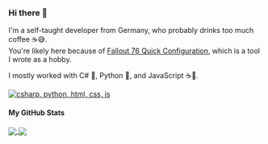 ### Hi there 👋

I'm a self-taught developer from Germany, who probably drinks too much coffee ☕😅.  
You're likely here because of [Fallout 76 Quick Configuration](https://github.com/FelisDiligens/Fallout76-QuickConfiguration), which is a tool I wrote as a hobby.

I mostly worked with C# 🎵, Python 🐍, and JavaScript ☕📜.

[![csharp, python, html, css, js](https://skillicons.dev/icons?i=cs,dotnet,python,html,css,js)](https://skillicons.dev)

#### My GitHub Stats

<a href="https://github.com/anuraghazra/github-readme-stats#github-stats-card">
  <img align="center" src="https://github-readme-stats.vercel.app/api?username=FelisDiligens&show_icons=true&theme=tokyonight&hide=contribs,issues" />
</a>
<a href="https://github.com/anuraghazra/github-readme-stats#top-languages-card">
  <img align="center" src="https://github-readme-stats.vercel.app/api/top-langs/?username=FelisDiligens&hide=Rich%20Text%20Format,Inno%20Setup,Shell,Batchfile&langs_count=10&layout=compact&show_icons=true&theme=tokyonight" />
</a>

<!--
**FelisDiligens/FelisDiligens** is a ✨ _special_ ✨ repository because its `README.md` (this file) appears on your GitHub profile.

Here are some ideas to get you started:

- 🔭 I’m currently working on ...
- 🌱 I’m currently learning ...
- 👯 I’m looking to collaborate on ...
- 🤔 I’m looking for help with ...
- 💬 Ask me about ...
- 📫 How to reach me: ...
- 😄 Pronouns: ...
- ⚡ Fun fact: ...
-->
